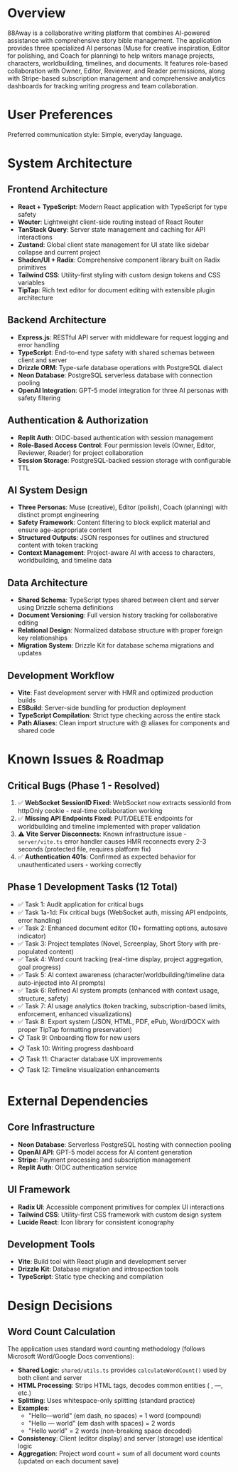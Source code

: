 # Overview

88Away is a collaborative writing platform that combines AI-powered assistance with comprehensive story bible management. The application provides three specialized AI personas (Muse for creative inspiration, Editor for polishing, and Coach for planning) to help writers manage projects, characters, worldbuilding, timelines, and documents. It features role-based collaboration with Owner, Editor, Reviewer, and Reader permissions, along with Stripe-based subscription management and comprehensive analytics dashboards for tracking writing progress and team collaboration.

# User Preferences

Preferred communication style: Simple, everyday language.

# System Architecture

## Frontend Architecture
- **React + TypeScript**: Modern React application with TypeScript for type safety
- **Wouter**: Lightweight client-side routing instead of React Router
- **TanStack Query**: Server state management and caching for API interactions
- **Zustand**: Global client state management for UI state like sidebar collapse and current project
- **Shadcn/UI + Radix**: Comprehensive component library built on Radix primitives
- **Tailwind CSS**: Utility-first styling with custom design tokens and CSS variables
- **TipTap**: Rich text editor for document editing with extensible plugin architecture

## Backend Architecture
- **Express.js**: RESTful API server with middleware for request logging and error handling
- **TypeScript**: End-to-end type safety with shared schemas between client and server
- **Drizzle ORM**: Type-safe database operations with PostgreSQL dialect
- **Neon Database**: PostgreSQL serverless database with connection pooling
- **OpenAI Integration**: GPT-5 model integration for three AI personas with safety filtering

## Authentication & Authorization
- **Replit Auth**: OIDC-based authentication with session management
- **Role-Based Access Control**: Four permission levels (Owner, Editor, Reviewer, Reader) for project collaboration
- **Session Storage**: PostgreSQL-backed session storage with configurable TTL

## AI System Design
- **Three Personas**: Muse (creative), Editor (polish), Coach (planning) with distinct prompt engineering
- **Safety Framework**: Content filtering to block explicit material and ensure age-appropriate content
- **Structured Outputs**: JSON responses for outlines and structured content with token tracking
- **Context Management**: Project-aware AI with access to characters, worldbuilding, and timeline data

## Data Architecture
- **Shared Schema**: TypeScript types shared between client and server using Drizzle schema definitions
- **Document Versioning**: Full version history tracking for collaborative editing
- **Relational Design**: Normalized database structure with proper foreign key relationships
- **Migration System**: Drizzle Kit for database schema migrations and updates

## Development Workflow
- **Vite**: Fast development server with HMR and optimized production builds
- **ESBuild**: Server-side bundling for production deployment
- **TypeScript Compilation**: Strict type checking across the entire stack
- **Path Aliases**: Clean import structure with @ aliases for components and shared code

# Known Issues & Roadmap

## Critical Bugs (Phase 1 - Resolved)
1. ✅ **WebSocket SessionID Fixed**: WebSocket now extracts sessionId from httpOnly cookie - real-time collaboration working
2. ✅ **Missing API Endpoints Fixed**: PUT/DELETE endpoints for worldbuilding and timeline implemented with proper validation
3. ⚠️ **Vite Server Disconnects**: Known infrastructure issue - `server/vite.ts` error handler causes HMR reconnects every 2-3 seconds (protected file, requires platform fix)
4. ✅ **Authentication 401s**: Confirmed as expected behavior for unauthenticated users - working correctly

## Phase 1 Development Tasks (12 Total)
- ✅ Task 1: Audit application for critical bugs
- ✅ Task 1a-1d: Fix critical bugs (WebSocket auth, missing API endpoints, error handling)
- ✅ Task 2: Enhanced document editor (10+ formatting options, autosave indicator)
- ✅ Task 3: Project templates (Novel, Screenplay, Short Story with pre-populated content)
- ✅ Task 4: Word count tracking (real-time display, project aggregation, goal progress)
- ✅ Task 5: AI context awareness (character/worldbuilding/timeline data auto-injected into AI prompts)
- ✅ Task 6: Refined AI system prompts (enhanced with context usage, structure, safety)
- ✅ Task 7: AI usage analytics (token tracking, subscription-based limits, enforcement, enhanced visualizations)
- ✅ Task 8: Export system (JSON, HTML, PDF, ePub, Word/DOCX with proper TipTap formatting preservation)
- 📋 Task 9: Onboarding flow for new users
- 📋 Task 10: Writing progress dashboard
- 📋 Task 11: Character database UX improvements
- 📋 Task 12: Timeline visualization enhancements

# External Dependencies

## Core Infrastructure
- **Neon Database**: Serverless PostgreSQL hosting with connection pooling
- **OpenAI API**: GPT-5 model access for AI content generation
- **Stripe**: Payment processing and subscription management
- **Replit Auth**: OIDC authentication service

## UI Framework
- **Radix UI**: Accessible component primitives for complex UI interactions
- **Tailwind CSS**: Utility-first CSS framework with custom design system
- **Lucide React**: Icon library for consistent iconography

## Development Tools
- **Vite**: Build tool with React plugin and development server
- **Drizzle Kit**: Database migration and introspection tools
- **TypeScript**: Static type checking and compilation

# Design Decisions

## Word Count Calculation
The application uses standard word counting methodology (follows Microsoft Word/Google Docs conventions):
- **Shared Logic**: `shared/utils.ts` provides `calculateWordCount()` used by both client and server
- **HTML Processing**: Strips HTML tags, decodes common entities (&nbsp;, &mdash;, etc.)
- **Splitting**: Uses whitespace-only splitting (standard practice)
- **Examples**:
  - "Hello—world" (em dash, no spaces) = 1 word (compound)
  - "Hello — world" (em dash with spaces) = 2 words
  - "Hello&nbsp;world" = 2 words (non-breaking space decoded)
- **Consistency**: Client (editor display) and server (storage) use identical logic
- **Aggregation**: Project word count = sum of all document word counts (updated on each document save)